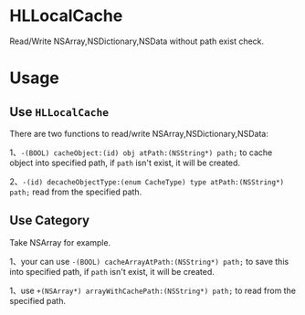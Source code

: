# HLLocalCache
Read/Write NSArray,NSDictionary,NSData without path exist check.

# Usage

## Use `HLLocalCache` 

There are two functions to read/write NSArray,NSDictionary,NSData:

1、`-(BOOL) cacheObject:(id) obj atPath:(NSString*) path;` to cache object into specified path, if `path` isn't exist, it will be created.

2、`-(id) decacheObjectType:(enum CacheType) type atPath:(NSString*) path;` read from the specified path.

## Use Category

Take NSArray for example.

1、your can use `-(BOOL) cacheArrayAtPath:(NSString*) path;` to save this into specified path, if `path` isn't exist, it will be created.

1、use `+(NSArray*) arrayWithCachePath:(NSString*) path;` to read from the specified path.
